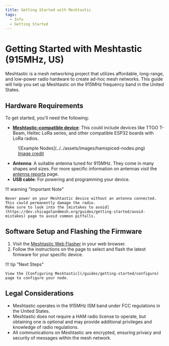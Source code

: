 ```yaml
---
title: Getting Started with Meshtastic
tags:
  - Info
  - Getting Started
---
```


# Getting Started with Meshtastic (915MHz, US)

Meshtastic is a mesh networking project that utilizes affordable, long-range, and low-power radio hardware to create ad-hoc mesh networks. This guide will help you set up Meshtastic on the 915MHz frequency band in the United States.

## Hardware Requirements

To get started, you'll need the following:

- **[Meshtastic-compatible device](https://meshtastic.org/docs/hardware/devices/)**: This could include devices like TTGO T-Beam, Heltec LoRa series, and other compatible ESP32 boards with LoRa radios.

<figure markdown="span">
  ![Example Nodes](../../assets/images/hamspiced-nodes.png)
  <figcaption><a href="https://github.com/Hamspiced">Image credit</a></figcaption>
</figure>

- **Antenna**: A suitable antenna tuned for 915MHz. They come in many shapes and sizes. For more specific information on antennas visit the [antenna reports](https://github.com/meshtastic/antenna-reports) page.
- **USB cable**: For powering and programming your device.

!!! warning "Important Note"

    Never power on your Meshtastic device without an antenna connected. This could permanently damage the radio.
    Make sure to look into the [mistakes to avoid](https://dev.chicagolandmesh.org/guides/getting-started/avoid-mistakes) page to avoid common pitfalls.

## Software Setup and Flashing the Firmware

1. Visit the [Meshtastic Web Flasher](https://flasher.meshtastic.org) in your web browser.
2. Follow the instructions on the page to select and flash the latest firmware for your specific device.

!!! tip "Next Steps"

    View the [Configuring Meshtastic](/guides/getting-started/configure) page to configure your node.

## Legal Considerations

- Meshtastic operates in the 915MHz ISM band under FCC regulations in the United States.
- Meshtastic does not require a HAM radio license to operate, but obtaining one is optional and may provide additional privileges and knowledge of radio regulations.
- All communications on Meshtastic are encrypted, ensuring privacy and security of messages within the mesh network.